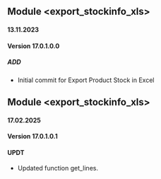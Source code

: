 ## Module <export_stockinfo_xls>
#### 13.11.2023
#### Version 17.0.1.0.0
##### ADD
- Initial commit for Export Product Stock in Excel

## Module <export_stockinfo_xls>
#### 17.02.2025
#### Version 17.0.1.0.1
#### UPDT

- Updated function get_lines.